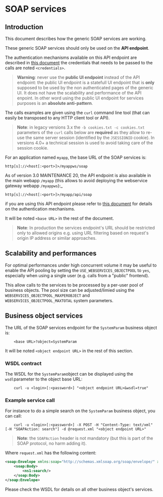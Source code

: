 SOAP services
=============

<h2 id="intro">Introduction</h2>

This document describes how the generic SOAP services are working.

These generic SOAP services should only be used on the **API endpoint**.

The authentication mechanisms available on this API endpoint are described in [this document](/lesson/docs/integration/services-auth)
the credentials that needs to be passed to the calls are noted `<credentials>`.

> **Warning**: never use the **public UI endpoint** instead of the API endpoint: the public UI endpoint
> is a statefull UI endpoint that is **only** supposed to be used by the non authenticated pages of the generic UI.
> It does not have the scalability and performance of the API enpoint.
> In other word using the public UI endpoint for services purposes is an **absolute anti-pattern**.

The calls examples are given using the `curl` command line tool
(that can easily be transposed to any HTTP client tool or API).

> **Note**: in legacy versions 3.x the `-b cookies.txt -c cookies.txt` parameters of the `curl` calls below are **required**
> as they allow to re-use the same server session (identified by the `JSESSIONID` cookie).
> In versions 4.0+ a technical session is used to avoid taking care of the session cookie.

For an application named `myapp`, the base URL of the SOAP services is:
```
http[s]://<host[:<port>]>/myappws/soap
```
As of version 3.0 MAINTENANCE 20, the API endpoint is also available in the main webapp `/myapp` (this allows to avoid deploying the webservice gateway webapp `/myappws`):_
```
http[s]://<host[:<port>]>/myapp/api/soap
```
if you are using this API endpoint please refer to [this document](/lesson/docs/integration/services-auth) for details on the authentication mechanisms.

It will be noted `<base URL>` in the rest of the document.

> **Note**: In production the services endpoint's URL should be restricted only to allowed origins e.g. using URL filtering based on request's origin IP address or similar approaches.

<h2 id="pooling">Scalability and performances</h2>

For optimal performances under high concurrent volume it may be useful to enable the API pooling by setting the `USE_WEBSERVICES_OBJECTPOOL` to `yes`, especially
when using a single user (e.g. calls from a "public" frontend).

This allow calls to the services to be processed by a per-user pool of business objects.
The pool size can be adjusted/limied using the `WEBSERVICES_OBJECTPOOL_MAXPEROBJECT`  and `WEBSERVICES_OBJECTPOOL_MAXTOTAL` system parameters.

<h2 id="businessobjectservices">Business object services</h2>

The URL of the SOAP services endpoint for the `SystemParam` business object is:
```
	<base URL>?object=SystemParam
```
It will be noted `<object endpoint URL>` in the rest of this section.

### WSDL contract

The WSDL for the `SystemParam`object can be displayed using the `wsdl`parameter to the object base URL:
```
	curl -u <login>[:<password>] "<object endpoint URL>&wsdl=true"
```
### Example service call

For instance to do a simple search on the `SystemParam` business object, you can call:
```
	curl -u <login>[:<password>] -X POST -H "Content-Type: text/xml" [-H "SOAPAction: search"] -d @request.xml "<object endpoint URL>"
```
> **Note**: the `SOAPAction` header is not mandatory (but this is part of the SOAP protocol, no harm adding it).

Where `request.xml` has the following content:

```xml
<soap:Envelope xmlns:soap="http://schemas.xmlsoap.org/soap/envelope/" xmlns:ns1="http://myapp/SystemParam">
	<soap:Body>
		<ns1:search/>
	</soap:Body>
</soap:Envelope>
```

Please check the WSDL for details on all other business object's services.
